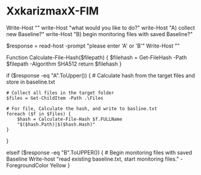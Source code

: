 # XxkarizmaxX-FIM


Write-Host ""
write-Host "what would you like to do?"
write-Host "A) collect new Baseline?"
write-Host "B) begin monitoring files with saved Baseline?"

$response = read-host -prompt "please enter 'A' or 'B'"
Write-Host ""

Function Calculate-File-Hash($filepath) {
    $filehash = Get-FileHash -Path $filepath -Algorithm SHA512
    return $filehash
}


if ($response -eq "A".ToUpper()) {
    # Calculate hash from the target files and store in baseline.txt
    
    # Collect all files in the target folder
    $files = Get-ChildItem -Path .\Files

    # For file, Calculate the hash, and write to basline.txt
    foreach ($f in $files) {
        $hash = Calculate-File-Hash $f.FULLName
        "$($hash.Path)|$($hash.Hash)"
    }
}

elseif ($response -eq "B".ToUPPER()) {
    # Begin monitoring files with saved Baseline
    Write-host "read existing baseline.txt, start monitoring files." -ForegroundColor Yellow
}


